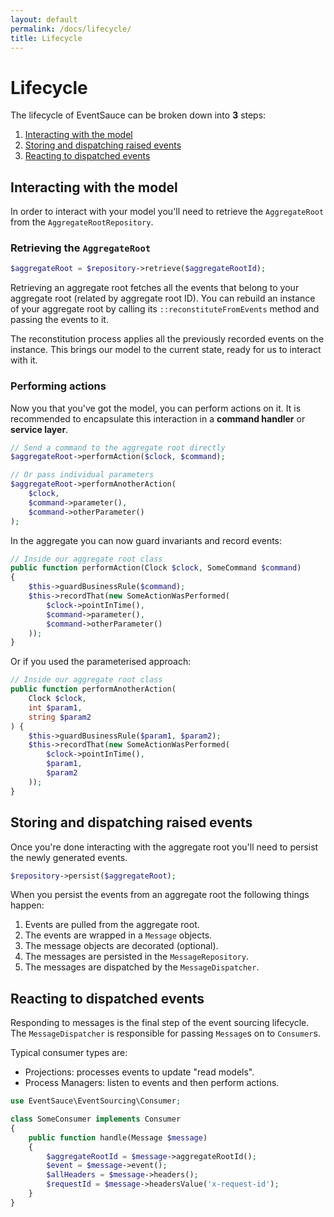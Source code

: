 ```yaml
---
layout: default
permalink: /docs/lifecycle/
title: Lifecycle
---
```


# Lifecycle

The lifecycle of EventSauce can be broken down into **3** steps:

1. [Interacting with the model](#interacting-with-the-model)
2. [Storing and dispatching raised events](#storing-and-dispatching-raised-events)
3. [Reacting to dispatched events](#reacting-to-dispatched-events)

## Interacting with the model

In order to interact with your model  you'll need to
retrieve the `AggregateRoot` from the `AggregateRootRepository`.

### Retrieving the `AggregateRoot`

```php
$aggregateRoot = $repository->retrieve($aggregateRootId);
```

Retrieving an aggregate root fetches all the events that belong to
your aggregate root (related by aggregate root ID). You can rebuild
an instance of your aggregate root by calling its `::reconstituteFromEvents`
method and passing the events to it.

The reconstitution process applies all the previously
recorded events on the instance. This brings our model to the current
state, ready for us to interact with it.

### Performing actions

Now you that you've got the model, you can perform actions on it.
It is recommended to encapsulate this interaction in a **command
handler** or **service layer**.

```php
// Send a command to the aggregate root directly
$aggregateRoot->performAction($clock, $command);

// Or pass individual parameters
$aggregateRoot->performAnotherAction(
    $clock,
    $command->parameter(),
    $command->otherParameter()
);
```

In the aggregate you can now guard invariants and record events:

```php
// Inside our aggregate root class
public function performAction(Clock $clock, SomeCommand $command)
{
    $this->guardBusinessRule($command);
    $this->recordThat(new SomeActionWasPerformed(
        $clock->pointInTime(),
        $command->parameter(),
        $command->otherParameter()
    ));
}
```

Or if you used the parameterised approach:


```php
// Inside our aggregate root class
public function performAnotherAction(
    Clock $clock,
    int $param1,
    string $param2
) {
    $this->guardBusinessRule($param1, $param2);
    $this->recordThat(new SomeActionWasPerformed(
        $clock->pointInTime(),
        $param1,
        $param2
    ));
}
```

## Storing and dispatching raised events

Once you're done interacting with the aggregate root you'll need to persist
the newly generated events.

```php
$repository->persist($aggregateRoot);
```

When you persist the events from an aggregate root the following things happen:

1. Events are pulled from the aggregate root.
2. The events are wrapped in a `Message` objects.
3. The message objects are decorated (optional).
4. The messages are persisted in the `MessageRepository`.
5. The messages are dispatched by the `MessageDispatcher`.

## Reacting to dispatched events

Responding to messages is the final step of the event sourcing lifecycle.
The `MessageDispatcher` is responsible for passing `Message`s on to
`Consumer`s. 

Typical consumer types are:

* Projections: processes events to update "read models".
* Process Managers: listen to events and then perform actions.

```php
use EventSauce\EventSourcing\Consumer;

class SomeConsumer implements Consumer
{
    public function handle(Message $message)
    {
        $aggregateRootId = $message->aggregateRootId();
        $event = $message->event();
        $allHeaders = $message->headers();
        $requestId = $message->headersValue('x-request-id');
    }
}
```
